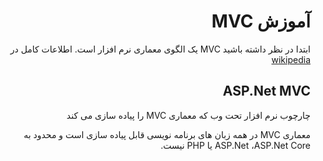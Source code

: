 <div dir='rtl'>
  
# آموزش MVC
ابتدا در نظر داشته باشید MVC یک الگوی معماری نرم افزار است.
اطلاعات کامل در
<a href="https://en.wikipedia.org/wiki/Model%E2%80%93view%E2%80%93controller" target="_blank">wikipedia</a>

## ASP.Net MVC
چارچوب نرم افزار تحت وب که معماری MVC را پیاده سازی می کند

معماری MVC در همه زبان های برنامه نویسی قابل پیاده سازی است و محدود به ASP.Net ،ASP.Net Core یا PHP نیست.

